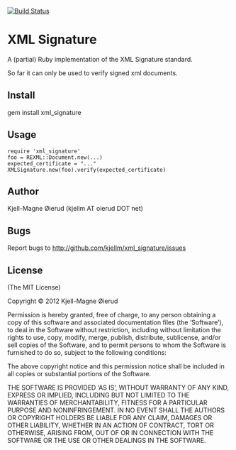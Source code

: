 [![Build Status](https://secure.travis-ci.org/kjellm/xml_signature.png?branch=master)](http://travis-ci.org/kjellm/xml_signature)

XML Signature
=============

A (partial) Ruby implementation of the XML Signature standard.

So far it can only be used to verify signed xml documents.


Install
-------

gem install xml_signature

Usage
-----

    require 'xml_signature'
    foo = REXML::Document.new(...)
    expected_certificate = "..."
    XMLSignature.new(foo).verify(expected_certificate)

Author
------

Kjell-Magne Øierud (kjellm AT oierud DOT net)
	
Bugs
----

Report bugs to http://github.com/kjellm/xml_signature/issues
	
License
-------

(The MIT License)

Copyright © 2012 Kjell-Magne Øierud

Permission is hereby granted, free of charge, to any person obtaining a copy of this software and
associated documentation files (the ‘Software’), to deal in the Software without restriction, including
without limitation the rights to use, copy, modify, merge, publish, distribute, sublicense, and/or sell
copies of the Software, and to permit persons to whom the Software is furnished to do so, subject to
the following conditions:

The above copyright notice and this permission notice shall be included in all copies or substantial
portions of the Software.

THE SOFTWARE IS PROVIDED ‘AS IS’, WITHOUT WARRANTY OF ANY KIND, EXPRESS OR IMPLIED, INCLUDING BUT NOT
LIMITED TO THE WARRANTIES OF MERCHANTABILITY, FITNESS FOR A PARTICULAR PURPOSE AND NONINFRINGEMENT. IN
NO EVENT SHALL THE AUTHORS OR COPYRIGHT HOLDERS BE LIABLE FOR ANY CLAIM, DAMAGES OR OTHER LIABILITY,
WHETHER IN AN ACTION OF CONTRACT, TORT OR OTHERWISE, ARISING FROM, OUT OF OR IN CONNECTION WITH THE
SOFTWARE OR THE USE OR OTHER DEALINGS IN THE SOFTWARE.
